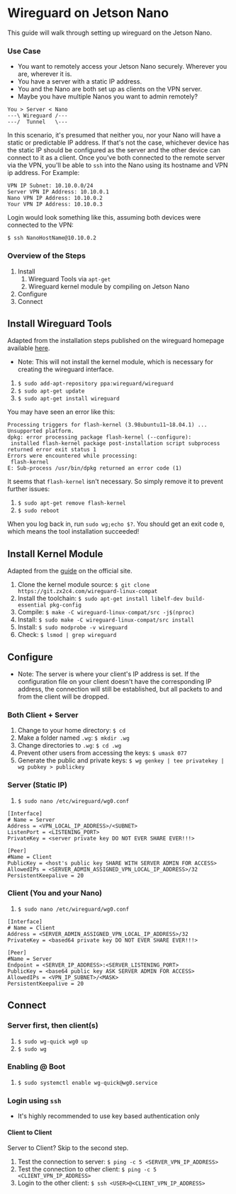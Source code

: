# Wireguard on Jetson Nano

This guide will walk through setting up wireguard on the Jetson Nano. 

### Use Case

* You want to remotely access your Jetson Nano securely. Wherever you are, wherever it is.
* You have a server with a static IP address.
* You and the Nano are both set up as clients on the VPN server.
* Maybe you have multiple Nanos you want to admin remotely?

```
You > Server < Nano
---\ Wireguard /---
---/  Tunnel   \---
```

In this scenario, it's presumed that neither you, nor your Nano will have a static or predictable IP address. If that's not the case, whichever device has the static IP should be configured as the server and the other device can connect to it as a client. Once you've both connected to the remote server via the VPN, you'll be able to `ssh` into the Nano using its hostname and VPN ip address. For Example:

```
VPN IP Subnet: 10.10.0.0/24
Server VPN IP Address: 10.10.0.1
Nano VPN IP Address: 10.10.0.2
Your VPN IP Address: 10.10.0.3
```

Login would look something like this, assuming both devices were connected to the VPN:

```
$ ssh NanoHostName@10.10.0.2
```

### Overview of the Steps

1. Install
	1. Wireguard Tools via `apt-get` 
	1. Wireguard kernel module by compiling on Jetson Nano
1. Configure
1. Connect

## Install Wireguard Tools

Adapted from the installation steps published on the wireguard homepage available [here](https://www.wireguard.com/install/).

* Note: This will not install the kernel module, which is necessary for creating the wireguard interface.

1. `$ sudo add-apt-repository ppa:wireguard/wireguard`
1. `$ sudo apt-get update`
1. `$ sudo apt-get install wireguard`

You may have seen an error like this:

```
Processing triggers for flash-kernel (3.98ubuntu11~18.04.1) ...
Unsupported platform.
dpkg: error processing package flash-kernel (--configure):
 installed flash-kernel package post-installation script subprocess returned error exit status 1
Errors were encountered while processing:
 flash-kernel
E: Sub-process /usr/bin/dpkg returned an error code (1)
```

It seems that `flash-kernel` isn't necessary. So simply remove it to prevent further issues:

1. `$ sudo apt-get remove flash-kernel`
1. `$ sudo reboot`

When you log back in, run `sudo wg;echo $?`. You should get an exit code `0`, which means the tool installation succeeded!

## Install Kernel Module

Adapted from the [guide](https://www.wireguard.com/compilation/) on the official site.

1. Clone the kernel module source: `$ git clone https://git.zx2c4.com/wireguard-linux-compat`
1. Install the toolchain: `$ sudo apt-get install libelf-dev build-essential pkg-config`
1. Compile: `$ make -C wireguard-linux-compat/src -j$(nproc)`
1. Install: `$ sudo make -C wireguard-linux-compat/src install`
1. Install: `$ sudo modprobe -v wireguard`
1. Check: `$ lsmod | grep wireguard`

## Configure

* Note: The server is where your client's IP address is set. If the configuration file on your client doesn't have the corresponding IP address, the connection will still be established, but all packets to and from the client will be dropped.

### Both Client + Server

1. Change to your home directory: `$ cd`
1. Make a folder named `.wg`: `$ mkdir .wg`
1. Change directories to `.wg`: `$ cd .wg`
1. Prevent other users from accessing the keys: `$ umask 077`
1. Generate the public and private keys: `$ wg genkey | tee privatekey | wg pubkey > publickey`
 
### Server (Static IP)

1. `$ sudo nano /etc/wireguard/wg0.conf`

```
[Interface]
# Name = Server
Address = <VPN_LOCAL_IP_ADDRESS>/<SUBNET>
ListenPort = <LISTENING_PORT>
PrivateKey = <server private key DO NOT EVER SHARE EVER!!!>

[Peer]
#Name = Client
PublicKey = <host's public key SHARE WITH SERVER ADMIN FOR ACCESS>
AllowedIPs = <SERVER_ADMIN_ASSIGNED_VPN_LOCAL_IP_ADDRESS>/32
PersistentKeepalive = 20
```

### Client (You and your Nano)

1. `$ sudo nano /etc/wireguard/wg0.conf`

```
[Interface]
# Name = Client
Address = <SERVER_ADMIN_ASSIGNED_VPN_LOCAL_IP_ADDRESS>/32
PrivateKey = <based64 private key DO NOT EVER SHARE EVER!!!>

[Peer]
#Name = Server
Endpoint = <SERVER_IP_ADDRESS>:<SERVER_LISTENING_PORT>
PublicKey = <base64 public key ASK SERVER ADMIN FOR ACCESS>
AllowedIPs = <VPN_IP_SUBNET>/<MASK>
PersistentKeepalive = 20
```

## Connect

### Server first, then client(s)

1. `$ sudo wg-quick wg0 up`
1. `$ sudo wg`

### Enabling @ Boot

1. `$ sudo systemctl enable wg-quick@wg0.service`

### Login using `ssh`

* It's highly recommended to use key based authentication only

#### Client to Client

Server to Client? Skip to the second step.

1. Test the connection to server: `$ ping -c 5 <SERVER_VPN_IP_ADDRESS>`
1. Test the connection to other client: `$ ping -c 5 <CLIENT_VPN_IP_ADDRESS>`
1. Login to the other client: `$ ssh <USER>@<CLIENT_VPN_IP_ADDRESS>`